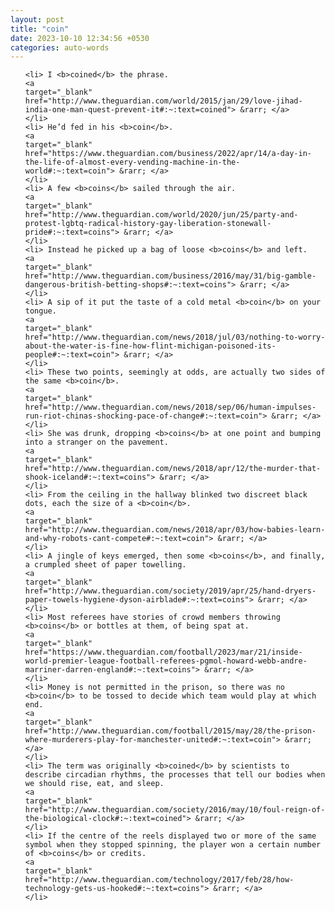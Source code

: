 ```yaml
---
layout: post
title: "coin"
date: 2023-10-10 12:34:56 +0530
categories: auto-words
---
```

<ol>

    <li> I <b>coined</b> the phrase.
    <a 
    target="_blank" 
    href="http://www.theguardian.com/world/2015/jan/29/love-jihad-india-one-man-quest-prevent-it#:~:text=coined"> &rarr; </a>
    </li>
    <li> He’d fed in his <b>coin</b>.
    <a 
    target="_blank" 
    href="https://www.theguardian.com/business/2022/apr/14/a-day-in-the-life-of-almost-every-vending-machine-in-the-world#:~:text=coin"> &rarr; </a>
    </li>
    <li> A few <b>coins</b> sailed through the air.
    <a 
    target="_blank" 
    href="http://www.theguardian.com/world/2020/jun/25/party-and-protest-lgbtq-radical-history-gay-liberation-stonewall-pride#:~:text=coins"> &rarr; </a>
    </li>
    <li> Instead he picked up a bag of loose <b>coins</b> and left.
    <a 
    target="_blank" 
    href="http://www.theguardian.com/business/2016/may/31/big-gamble-dangerous-british-betting-shops#:~:text=coins"> &rarr; </a>
    </li>
    <li> A sip of it put the taste of a cold metal <b>coin</b> on your tongue.
    <a 
    target="_blank" 
    href="http://www.theguardian.com/news/2018/jul/03/nothing-to-worry-about-the-water-is-fine-how-flint-michigan-poisoned-its-people#:~:text=coin"> &rarr; </a>
    </li>
    <li> These two points, seemingly at odds, are actually two sides of the same <b>coin</b>.
    <a 
    target="_blank" 
    href="http://www.theguardian.com/news/2018/sep/06/human-impulses-run-riot-chinas-shocking-pace-of-change#:~:text=coin"> &rarr; </a>
    </li>
    <li> She was drunk, dropping <b>coins</b> at one point and bumping into a stranger on the pavement.
    <a 
    target="_blank" 
    href="http://www.theguardian.com/news/2018/apr/12/the-murder-that-shook-iceland#:~:text=coins"> &rarr; </a>
    </li>
    <li> From the ceiling in the hallway blinked two discreet black dots, each the size of a <b>coin</b>.
    <a 
    target="_blank" 
    href="http://www.theguardian.com/news/2018/apr/03/how-babies-learn-and-why-robots-cant-compete#:~:text=coin"> &rarr; </a>
    </li>
    <li> A jingle of keys emerged, then some <b>coins</b>, and finally, a crumpled sheet of paper towelling.
    <a 
    target="_blank" 
    href="http://www.theguardian.com/society/2019/apr/25/hand-dryers-paper-towels-hygiene-dyson-airblade#:~:text=coins"> &rarr; </a>
    </li>
    <li> Most referees have stories of crowd members throwing <b>coins</b> or bottles at them, of being spat at.
    <a 
    target="_blank" 
    href="https://www.theguardian.com/football/2023/mar/21/inside-world-premier-league-football-referees-pgmol-howard-webb-andre-marriner-darren-england#:~:text=coins"> &rarr; </a>
    </li>
    <li> Money is not permitted in the prison, so there was no <b>coin</b> to be tossed to decide which team would play at which end.
    <a 
    target="_blank" 
    href="http://www.theguardian.com/football/2015/may/28/the-prison-where-murderers-play-for-manchester-united#:~:text=coin"> &rarr; </a>
    </li>
    <li> The term was originally <b>coined</b> by scientists to describe circadian rhythms, the processes that tell our bodies when we should rise, eat, and sleep.
    <a 
    target="_blank" 
    href="http://www.theguardian.com/society/2016/may/10/foul-reign-of-the-biological-clock#:~:text=coined"> &rarr; </a>
    </li>
    <li> If the centre of the reels displayed two or more of the same symbol when they stopped spinning, the player won a certain number of <b>coins</b> or credits.
    <a 
    target="_blank" 
    href="http://www.theguardian.com/technology/2017/feb/28/how-technology-gets-us-hooked#:~:text=coins"> &rarr; </a>
    </li>